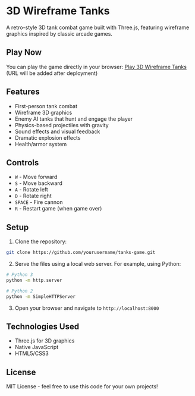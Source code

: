 # 3D Wireframe Tanks

A retro-style 3D tank combat game built with Three.js, featuring wireframe graphics inspired by classic arcade games.

## Play Now

You can play the game directly in your browser: [Play 3D Wireframe Tanks](#) (URL will be added after deployment)

## Features

- First-person tank combat
- Wireframe 3D graphics
- Enemy AI tanks that hunt and engage the player
- Physics-based projectiles with gravity
- Sound effects and visual feedback
- Dramatic explosion effects
- Health/armor system

## Controls

- `W` - Move forward
- `S` - Move backward
- `A` - Rotate left
- `D` - Rotate right
- `SPACE` - Fire cannon
- `R` - Restart game (when game over)

## Setup

1. Clone the repository:
```bash
git clone https://github.com/yourusername/tanks-game.git
```

2. Serve the files using a local web server. For example, using Python:
```bash
# Python 3
python -m http.server

# Python 2
python -m SimpleHTTPServer
```

3. Open your browser and navigate to `http://localhost:8000`

## Technologies Used

- Three.js for 3D graphics
- Native JavaScript
- HTML5/CSS3

## License

MIT License - feel free to use this code for your own projects! 